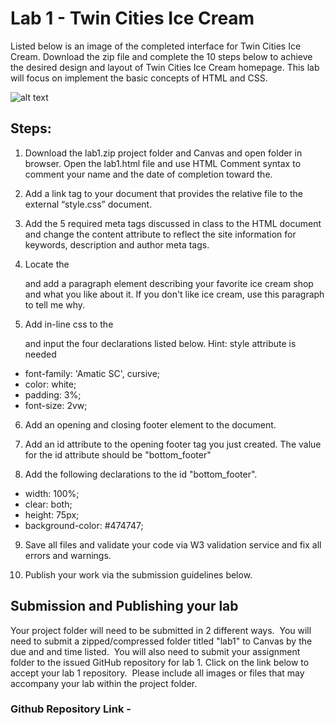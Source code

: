 # Lab 1 - Twin Cities Ice Cream 

Listed below is an image of the completed interface for Twin Cities Ice Cream.  Download the zip file and complete the 10 steps below to achieve the desired design and layout of Twin Cities Ice Cream homepage.  This lab will focus on implement the basic concepts of HTML and CSS.

![alt text](https://instructorc.github.io/site/slides/webdev/images/tw_ice_cream.PNG)
## Steps:

1.  Download the lab1.zip project folder and Canvas and open folder in browser.  Open the lab1.html file and use HTML Comment syntax to comment your name and the date of completion toward the.
2.  Add a link tag to your document that provides the relative file to the external “style.css” document.  

3.  Add the 5 required meta tags discussed in class to the HTML document and change the content attribute to reflect the site information for keywords, description and author meta tags.

4.  Locate the <div class="columnstruct"> and add a paragraph element describing your favorite ice cream shop and what you like about it.  If you don't like ice cream, use this paragraph to tell me why.

5.  Add in-line css to the <div class="columnstruct"> and input the four declarations listed below.  Hint: style attribute is needed
* font-family: 'Amatic SC', cursive;
* color: white;
* padding: 3%;
* font-size: 2vw;

6.  Add an opening and closing footer element to the document.  

7.  Add an id attribute to the opening footer tag you just created.   The value for the id attribute should be "bottom_footer"

8.  Add the following declarations to the id "bottom_footer".  

* width: 100%;
* clear: both;
* height: 75px;
* background-color: #474747;

9.  Save all files and validate your code via W3 validation service and fix all errors and warnings.

10.  Publish your work via the submission guidelines below.


## Submission and Publishing your lab

Your project folder will need to be submitted in 2 different ways.  You will need to submit a zipped/compressed folder titled "lab1" to Canvas by the due and and time listed.  You will also need to submit your assignment folder to the issued GitHub repository for lab 1.  Click on the link below to accept your lab 1 repository.  Please include all images or files that may accompany your lab within the project folder.

### Github Repository Link - 